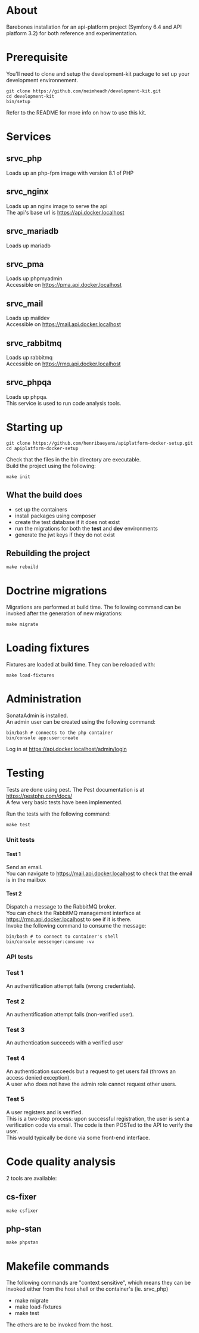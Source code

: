 # About

Barebones installation for an api-platform project (Symfony 6.4 and API platform 3.2) for both reference and experimentation.  

# Prerequisite

You'll need to clone and setup the development-kit package to set up your development environnement.

```
git clone https://github.com/neimheadh/development-kit.git
cd development-kit
bin/setup
```
Refer to the README for more info on how to use this kit.

# Services

## srvc_php
Loads up an php-fpm image with version 8.1 of PHP
## srvc_nginx
Loads up an nginx image to serve the api  
The api's base url is https://api.docker.localhost
## srvc_mariadb
Loads up mariadb
## srvc_pma
Loads up phpmyadmin  
Accessible on https://pma.api.docker.localhost
## srvc_mail
Loads up maildev  
Accessible on https://mail.api.docker.localhost
## srvc_rabbitmq
Loads up rabbitmq   
Accessible on https://rmq.api.docker.localhost
## srvc_phpqa
Loads up phpqa.  
This service is used to run code analysis tools.


# Starting up

```
git clone https://github.com/henribaeyens/apiplatform-docker-setup.git
cd apiplatform-docker-setup
```
Check that the files in the bin directory are executable.  
Build the project using the following:

```
make init
```

## What the build does

- set up the containers
- install packages using composer
- create the test database if it does not exist
- run the migrations for both the **test** and **dev** environments
- generate the jwt keys if they do not exist

## Rebuilding the project

```
make rebuild
```

# Doctrine migrations

Migrations are performed at build time. The following command can be invoked after the generation of new migrations:
```
make migrate
```

# Loading fixtures
Fixtures are loaded at build time. They can be reloaded with:
```
make load-fixtures
```

# Administration

SonataAdmin is installed.  
An admin user can be created using the following command:
```
bin/bash # connects to the php container
bin/console app:user:create
```
Log in at https://api.docker.localhost/admin/login  


# Testing

Tests are done using pest. The Pest documentation is at https://pestphp.com/docs/  
A few very basic tests have been implemented.  

Run the tests with the following command:
```
make test
```

### Unit tests
#### Test 1
Send an email.   
You can navigate to https://mail.api.docker.localhost to check that the email is in the mailbox
#### Test 2
Dispatch a message to the RabbitMQ broker.   
You can check the RabbitMQ management interface at https://rmq.api.docker.localhost to see if it is there.   
Invoke the following command to consume the message:
```
bin/bash # to connect to container's shell
bin/console messenger:consume -vv
```
### API tests
### Test 1
An authentification attempt fails (wrong credentials).
### Test 2
An authentification attempt fails (non-verified user).
### Test 3
An authentication succeeds with a verified user
### Test 4
An authentication succeeds but a request to get users fail (throws an access denied exception).  
A user who does not have the admin role cannot request other users.
### Test 5
A user registers and is verified.   
This is a two-step process: upon successful registration, the user is sent a verification code via email. The code is then POSTed to the API to verify the user.   
This would typically be done via some front-end interface.


# Code quality analysis
2 tools are available:
## cs-fixer
```
make csfixer
```
## php-stan
```
make phpstan
```

# Makefile commands
The following commands are "context sensitive", which means they can be invoked either from the host shell or the container's (ie. srvc_php)
- make migrate
- make load-fixtures
- make test  

The others are to be invoked from the host.
